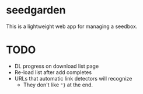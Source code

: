 # seedgarden

This is a lightweight web app for managing a seedbox.

# TODO

 * DL progress on download list page
 * Re-load list after add completes
 * URLs that automatic link detectors will recognize
   * They don't like `"}` at the end.
